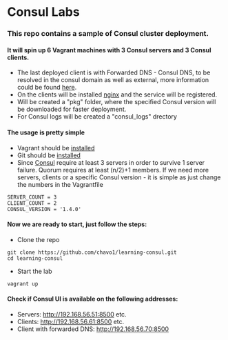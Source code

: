 # Consul Labs

### This repo contains a sample of Consul cluster deployment. 
#### It will spin up 6 Vagrant machines with 3 Consul servers and 3 Consul clients. 
- The last deployed client is with Forwarded DNS - Consul DNS, to be resolved in the consul domain as well as external, more information could be found [here](https://www.consul.io/docs/guides/forwarding.html). 
- On the clients will be installed [nginx](https://www.nginx.com/resources/wiki/) and the service will be registered.
- Will be created a "pkg" folder, where the specified Consul version will be downloaded for faster deployment.
- For Consul logs will be created a "consul_logs" drectory

#### The usage is pretty simple

- Vagrant should be [installed](https://www.vagrantup.com/)
- Git should be [installed](https://git-scm.com/)
- Since [Consul](https://www.consul.io/) require at least 3 servers in order to survive 1 server failure. Quorum requires at least (n/2)+1 members. If we need more servers, clients or a specific Consul version - it is simple as just change the numbers in the Vagrantfile
```
SERVER_COUNT = 3
CLIENT_COUNT = 2
CONSUL_VERSION = '1.4.0'
```

#### Now we are ready to start, just follow the steps:

- Clone the repo
```
git clone https://github.com/chavo1/learning-consul.git
cd learning-consul
```
- Start the lab
```
vagrant up
```
#### Check if Consul UI is available on the following addresses:
- Servers: http://192.168.56.51:8500 etc.
- Clients: http://192.168.56.61:8500 etc.
- Client with forwarded DNS: http://192.168.56.70:8500
